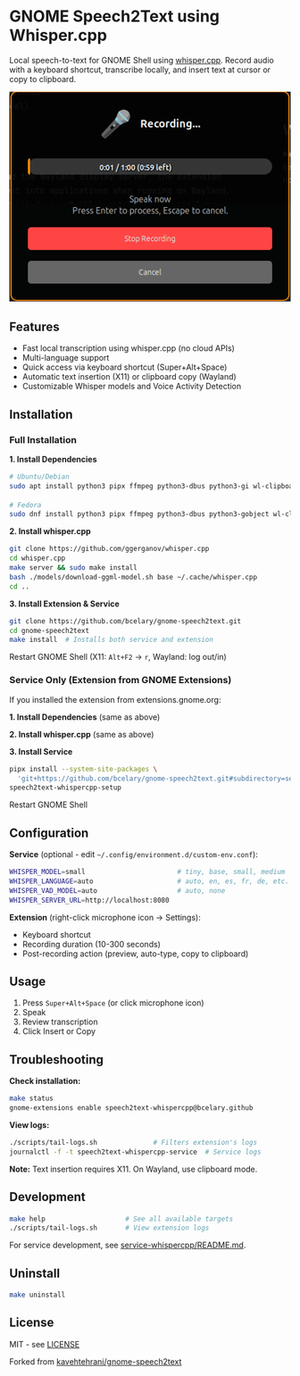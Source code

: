 # GNOME Speech2Text using Whisper.cpp

Local speech-to-text for GNOME Shell using [whisper.cpp](https://github.com/ggerganov/whisper.cpp). Record audio with a keyboard shortcut, transcribe locally, and insert text at cursor or copy to clipboard.

![recording-modal](./images/recording-modal.png)

## Features

- Fast local transcription using whisper.cpp (no cloud APIs)
- Multi-language support
- Quick access via keyboard shortcut (Super+Alt+Space)
- Automatic text insertion (X11) or clipboard copy (Wayland)
- Customizable Whisper models and Voice Activity Detection

## Installation

### Full Installation

**1. Install Dependencies**

```bash
# Ubuntu/Debian
sudo apt install python3 pipx ffmpeg python3-dbus python3-gi wl-clipboard xdotool xclip

# Fedora
sudo dnf install python3 pipx ffmpeg python3-dbus python3-gobject wl-clipboard xdotool xclip
```

**2. Install whisper.cpp**

```bash
git clone https://github.com/ggerganov/whisper.cpp
cd whisper.cpp
make server && sudo make install
bash ./models/download-ggml-model.sh base ~/.cache/whisper.cpp
cd ..
```

**3. Install Extension & Service**

```bash
git clone https://github.com/bcelary/gnome-speech2text.git
cd gnome-speech2text
make install  # Installs both service and extension
```

Restart GNOME Shell (X11: `Alt+F2` → `r`, Wayland: log out/in)

### Service Only (Extension from GNOME Extensions)

If you installed the extension from extensions.gnome.org:

**1. Install Dependencies** (same as above)

**2. Install whisper.cpp** (same as above)

**3. Install Service**

```bash
pipx install --system-site-packages \
  'git+https://github.com/bcelary/gnome-speech2text.git#subdirectory=service-whispercpp'
speech2text-whispercpp-setup
```

Restart GNOME Shell

## Configuration

**Service** (optional - edit `~/.config/environment.d/custom-env.conf`):
```bash
WHISPER_MODEL=small                       # tiny, base, small, medium
WHISPER_LANGUAGE=auto                     # auto, en, es, fr, de, etc.
WHISPER_VAD_MODEL=auto                    # auto, none
WHISPER_SERVER_URL=http://localhost:8080
```

**Extension** (right-click microphone icon → Settings):
- Keyboard shortcut
- Recording duration (10-300 seconds)
- Post-recording action (preview, auto-type, copy to clipboard)

## Usage

1. Press `Super+Alt+Space` (or click microphone icon)
2. Speak
3. Review transcription
4. Click Insert or Copy

## Troubleshooting

**Check installation:**
```bash
make status
gnome-extensions enable speech2text-whispercpp@bcelary.github
```

**View logs:**
```bash
./scripts/tail-logs.sh              # Filters extension's logs
journalctl -f -t speech2text-whispercpp-service  # Service logs
```

**Note:** Text insertion requires X11. On Wayland, use clipboard mode.

## Development

```bash
make help                    # See all available targets
./scripts/tail-logs.sh       # View extension logs
```

For service development, see [service-whispercpp/README.md](./service-whispercpp/README.md).

## Uninstall

```bash
make uninstall
```

## License

MIT - see [LICENSE](LICENSE)

Forked from [kavehtehrani/gnome-speech2text](https://github.com/kavehtehrani/gnome-speech2text)

